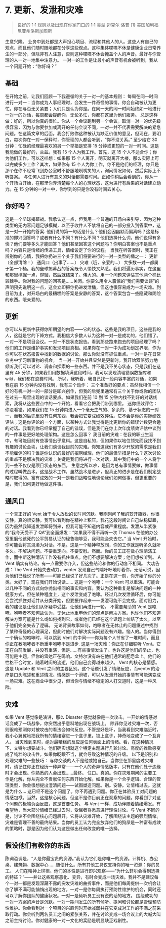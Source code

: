# 7. 更新、发泄和灾难
> 良好的 1:1 规则以及出现在你家门口的 1:1 类型
> 迈克尔·洛普
> (1)
> 美国加利福尼亚州洛斯加图斯

生意兴隆。
业务中到处都是大声担心项目、流程和其他人的人。这些人有自己的观点，而且他们随时随地都在分享这些观点。这种集体喋喋不休是健康企业日常养生的一部分，但除非有人注意，否则这种喋喋不休会掩盖个人的声音。最好与你管理的人一对一地集中注意力。
一对一的工作是让最小的声音有机会被听到，我从一个问题开始：“你好吗？”

## 基础

在开始之前，让我们回顾一下我遵循的关于一对一的基本规则：
每周在同一时间进行一对一：当你成为人事经理时，会发生一件奇怪的事情。你会自动被认为更忙。你在与否无关紧要；人们只是认为你是。在同一天的同一时间始终如一地进行一对一的对话，每周都会提醒你，无论多忙，你都在这里为他们服务。
总是这样做：好的，所以你真的很忙。你从一个会议跑到另一个会议。取消一对一的优先级很容易，因为与你要参加或离开的任何会议不同，一对一并不代表需要解决的紧急问题。在这篇文章的后面，我会打败你这种被认为缺乏价值的意见，但现在，要明白，每次你在一对一保释时，你管理的人都会听到，“你不没关系。”
至少给它 30 分钟：忙碌的经理最喜欢的另一个举措是安排 15 分钟或更短的一对一时间。这是我能做的最好的，兰兹。我有 15 个人为我工作。首先，这 15 个人不适合你；你为他们工作。可以这样想：如果那 15 个人离开，明天就离开大楼，那么实际上可以完成多少工作？其次，如果你有 15 个人为你工作，你不是他们的经理，你只是那个在你不经常飞到办公室时不舒服地咧嘴笑的人，询问情况如何，然后实际上不听答案。
与任何人进行有意义的对话都需要时间。正如你稍后会看到的，你从一个开场白开始，在那里你弄清楚每个人的心理状态，这为进行有后果的对话建立动力。在 15 分钟的一对一中，你学到的只是你没有时间去关心。

## 你好吗？
这是一个垒球揭幕战。我承认这一点，但我用一个普通的开场白来引导，因为这种类型的无内容问题足够模糊，以至于收件人不禁将自己的一部分投入到答案中，这是一对一开始的答案.
他们说的第一句话是什么？他们会因幽默而偏离吗？这是标准的即兴回答吗？或者有什么不同？有什么不同？他们选择什么词，他们说得有多快？他们要等多久才能回答？他们甚至回答这个问题吗？你明白答案也不是重点吗？内容只是情绪的传递工具，情绪设定了你的议程。
当我在听答案时，我正在辨别你的心情，我把你扔进三个关于我们将要进行的一对一类型的桶之一：
更新（全部清除！）
通风口（出事了……）
灾难（哦，亲爱的...）
大多数一对一都属于第一个桶。我的垒球揭幕战的答案既令人愉快又熟悉。我们将遍历事实，在这里和那里挖掘一点，徘徊，然后就结束了。伟大的。用一个问题来评估其他两个桶比较棘手。你对我的问题的回答是......关闭。你要么用令人震惊的“我们需要谈谈”的声明预先说明这一点，这会立即把你扔进发泄桶，但这也很容易成为一场灾难。到目前为止，对开场白的最糟糕的答案是安静的答案，这个答案包含一些隐藏和阴险的东西。哦亲爱的。

## 更新
你可以从更新中获得你所期望的内容——它的状态。这些是我的项目，这些是我的人，这就是它的下降方式。我相信大多数人认为这种一对一是成功的，他们错了。
一对一不是项目会议。一对一不是状态报告。看到那些跑来跑去的项目经理了吗？他们的工作是维护事实和发现项目真相。如果你在一对一中为成功划定界限，作为你可以在状态报告中找到的数据的讨论，那么你就没有抓住重点。一对一是在日常业务中学习新事物的机会。
当一对一开始并且显然是更新时，我开始双倍努力地倾听我们可以讨论、调查和探索的一些东西。并不是我不关心状态，只是我们在这里有 45 分钟，如果我们用数据填满这段时间，我可以发现清理错误数据库和 wiki，我们都在浪费时间。
所以，我听着，我自己找一段内容丰富的对话，如果我在前 15 分钟内没有找到，我有三个动作：
三个准备好的要点：虽然我相信一个好的有机一对一的一部分是即兴创作，但我的后兜里通常有三个关于你或你的团队在过去一周里出现的谈话要点。如果我们在前 10 到 15 分钟内找不到好的对话线索，我将从这些要点中的一个开始，看看它会把我们带到哪里。
迷你绩效评估：你没看错。如果我们在 15 分钟内进入一个毫无生气的、多余的、基于状态的一对一，而我的后兜里没有任何东西，我会把它变成绩效评估。它不会是你的实际绩效评估；这是你评论的一个方面，以某种方式让我觉得是比更新你的错误计数更合适的对话。我看到你已经掌握了自己的错误，但是我们在你上次年度绩效评估中谈到的一件事是更好地处理架构。这是怎么回事？
我目前的灾难：在我的职业生涯中，有可能目前有些事情出乎意料。这是自私的，但如果你以地位领先而我找不到有趣的讨论金块，让我们谈谈我目前的灾难。你知道我们有多少开放的需求是我们不能雇佣的吗？谁是你认识的最好的招聘经理，他们的最佳举措是什么？这次讨论的重点不是解决我的灾难；关键是我们将进行一次对话，其中我们中的一个人将学到一些不仅仅是项目状态的东西。
生意之所以吵，是因为总有事情要做，做事情的过程叫做战术。这是战术工作，虽然战术是进步，但真正的进步是在我们制定战略时取得的。富有成效的一对一是我们战略性地谈论我们如何做事，但更重要的是，我们如何更好地做这件事。

## 通风口
一个真正好的 Vent 始于令人放松的长时间沉默。我刚刚问了我的软开瓶器，你很安静。真的很安静。我可以看到你在精神上积压。我花这段时间让自己站稳脚跟，因为虽然我知道发泄即将到来，但我可能不知道内容或严重程度。发泄从半紧张的“我今天受不了 QA”到全面爆发：“如果我不得不再听一次 Thomas 在他的办公室里磨他该死的公平贸易认证的秘鲁咖啡豆，我可能会失去它。”
当 Vent 开始时，你可能会将其混淆为对话。不是。这是一个精神释放阀，你的工作就是听多久就听多久。不解决问题。不要重定向。不要安慰。然而。你的员工正在做心理清洁工作，而中断这种清洁工作没有抓住重点。他们不想要解决方案；他们想被听到。
A Vent 确实有结论。有一点需要你介入，但这些结论和你的行动各不相同。
大功告成：The Vent 开始失去动力，venter 发现自己气喘吁吁地盯着你，无话可说，因为他们已经说了所有——可能已经说了好几次了。正是在这一刻，你开始了你的分类。太好了，现在我们开始说话......
这是一个咆哮：一个 Vent 可以重演。可能会以几种不同的方式向你抛出相同的事实和内容。我认为这种重复是解决问题的一种健康方式，但在某种程度上，这个发泄变成了咆哮。经过几次发泄循环后，你可能会尝试抓住对话并从分类开始，但要振作起来——发泄可能不会完成。面对阻力，我的建议是让他们从怀疑中受益，让他们再进行一轮。
不需要帮助的 Vent 是咆哮。咆哮者不知何故认为，无休止地重申他们的观点是解决方案。也许他们不知道解决方案可能是什么或如何找到它，或者他们已经在这个话题上纠结了太久，以至于他们完全失去了逻辑。
无论背景故事如何，咆哮者在无休止的问题重述中找到了某种奇怪的心理满足，但此时他们对解决实际问题没有兴趣。恼人的。当你得到一个确认的咆哮时，可以跳到 Vent 的中间——你为每个人节省了一堆时间，而且你正在教咆哮者不断重申咆哮不是进步.
这是一场灾难：你正在仔细聆听 Vent。它正在向前发展，并没有重演，但是……有些事情发生了。也许这是他们的举止，也可能是主题，但你的雷达正在鸣响。文特尔没有站在他们通常的肥皂盒上。他们的性格不合时宜，随着时间的流逝，他们自己变得越来越少。
Vent 的核心是情感。这是 Update 和 Vent 之间的主要区别。这个话题引发了情绪反应，而venter的治疗是口头陈述和重述情况。情感是一个滑坡，可以从发泄开始的事情有可能演变成一场灾难。这在商业中很少见，但当你与情绪不稳定的人打交道时，这是一种风险。

## 灾难
如果 Vent 感觉像是演讲，那么 Disaster 感觉就像是一次攻击。一开始的情感对话变成了一场战争，你突然出乎意料地出现在战场上。
除非你见过灾难一次，否则很难预测你对被攻击的看法会如何反应。不管是好是坏，当我看到灾难临近时，我小心翼翼地把我所有的情绪塞进一个盒子里，锁上盒子，神奇地变成了一个瓦肯人。
当灾难到来时，绝对最糟糕的反应是任何表面上的情绪。看，在这种情况下，文特尔想要战斗。他们确实想就这个特定主题进行几轮讨论。高度的挫败感变成了纯粹的攻击性，如果你眨眼不当，就会导致这种情况的升级。
以下是识别和处理灾难的一些技巧：
与你交谈的人不是他或她自己。当你坐在那里度过灾难时，请记住你正在经历一种异常——一个人的奇异情感版本，只有在他们处于边缘时才会出现。你熟悉的人会出现……最终。
住口。真的。你在灾难期间的主要工作是化解，你从完全不贡献任何东西开始化解。如果你是一个合乎逻辑、合理的管理类型，你会很想提出澄清问题——试图塑造问题。别。安静。让情绪过去。这就是为什么...
这已经不是这个问题了。你不再遇到问题。你正在体验员工对问题的情感包袱。当然，这是核心问题，但这不是你目前正在观察的问题。你看到了对这个问题的极端负面反应，这是首要任务。
与 Vent 一样，成功伴随着情绪爆发。有希望地，当大部分情绪已经过去时，受屈者将愿意进行理性讨论。与 Vent 不同的是，讨论不会围绕核心问题展开。它将从灾难开始，了解围绕该主题的强烈情绪。
灾难是管理不善的最终结果。当你的员工认为完全放弃他们的狗屎是一种富有成效的策略时，那是因为他们认为这是做出任何改变的唯一选择。

## 假设他们有教你的东西
陈词滥调是，“人是你最宝贵的资源。”我认为它们是你唯一的资源。计算机、办公桌、建筑物、数据中心……随便什么。所有其他工具仅支持你的唯一资源：你的员工。
人们在精神上徘徊。他们的本性是进行即兴观察——“为什么菲尔会得到选择的特征？”——并让这些观察恶化、变异，有时会变成一场灾难。我并不是建议每个一对一都是发现深藏不露的突发灾难的曲折事件，而是他们每周提供一次机会让你了解不满可能悄悄出现的地方。一对一是你每周执行预防性维护的机会，同时还可以了解你团队的健康状况。一对一是倾听员工没有说的话的地方。
围绕成功的一对一方案的声音是沉默。一对一期间发生的所有倾听、提问和讨论都是管理预防性维护。你会看到对一个项目的兴趣何时开始减弱并在它变成对工作的不满之前采取行动。你会听到两名员工之间的紧张关系，并在讨论变成一场会议上的大喊大叫之前主持讨论。你对健康的一对一文化的奖励是明显缺乏戏剧性。